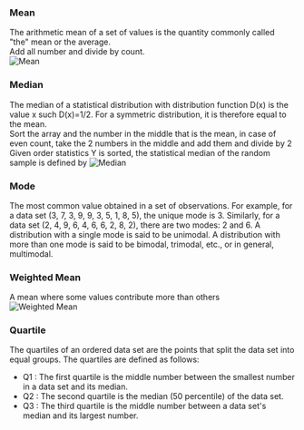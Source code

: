 ### Mean  
The arithmetic mean of a set of values is the quantity commonly called "the" mean or the average.  
Add all number and divide by count.  
![Mean](https://github.com/amroibrahim/Notes/blob/master/Images/Statistics/Mean.png)

### Median  
The median of a statistical distribution with distribution function D(x) is the value x such D(x)=1/2. For a symmetric distribution, it is therefore equal to the mean.  
Sort the array and the number in the middle that is the mean, in case of even count, take the 2 numbers in the middle and add them and divide by 2
Given order statistics Y is sorted, the statistical median of the random sample is defined by
![Median](https://github.com/amroibrahim/Notes/blob/master/Images/Statistics/Median.png)  
  
### Mode  
The most common value obtained in a set of observations. For example, for a data set (3, 7, 3, 9, 9, 3, 5, 1, 8, 5), the unique mode is 3. Similarly, for a data set (2, 4, 9, 6, 4, 6, 6, 2, 8, 2), there are two modes: 2 and 6. A distribution with a single mode is said to be unimodal. A distribution with more than one mode is said to be bimodal, trimodal, etc., or in general, multimodal.  

### Weighted Mean
A mean where some values contribute more than others  
![Weighted Mean](https://github.com/amroibrahim/Notes/blob/master/Images/Statistics/WeightedMean.png)  

### Quartile  
The quartiles of an ordered data set are the  points that split the data set into  equal groups. The quartiles are defined as follows:  
*  Q1 : The first quartile is the middle number between the smallest number in a data set and its median.  
*  Q2 : The second quartile is the median (50 percentile) of the data set.  
*  Q3 : The third quartile is the middle number between a data set's median and its largest number.  

